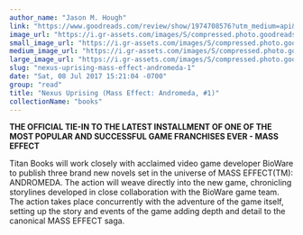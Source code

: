 ```yaml
---
author_name: "Jason M. Hough"
link: "https://www.goodreads.com/review/show/1974708576?utm_medium=api&utm_source=rss"
image_url: "https://i.gr-assets.com/images/S/compressed.photo.goodreads.com/books/1482087017l/33410997._SY75_.jpg"
small_image_url: "https://i.gr-assets.com/images/S/compressed.photo.goodreads.com/books/1482087017l/33410997._SY75_.jpg"
medium_image_url: "https://i.gr-assets.com/images/S/compressed.photo.goodreads.com/books/1482087017l/33410997._SY160_.jpg"
large_image_url: "https://i.gr-assets.com/images/S/compressed.photo.goodreads.com/books/1482087017l/33410997._SY475_.jpg"
slug: "nexus-uprising-mass-effect-andromeda-1"
date: "Sat, 08 Jul 2017 15:21:04 -0700"
group: "read"
title: "Nexus Uprising (Mass Effect: Andromeda, #1)"
collectionName: "books"
---
```

**THE OFFICIAL TIE-IN TO THE LATEST INSTALLMENT OF ONE OF THE MOST POPULAR AND SUCCESSFUL GAME FRANCHISES EVER - MASS EFFECT**  
  
Titan Books will work closely with acclaimed video game developer BioWare to publish three brand new novels set in the universe of MASS EFFECT(TM): ANDROMEDA. The action will weave directly into the new game, chronicling storylines developed in close collaboration with the BioWare game team. The action takes place concurrently with the adventure of the game itself, setting up the story and events of the game adding depth and detail to the canonical MASS EFFECT saga.